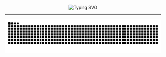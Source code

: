 <p align="center">
  <img src="https://readme-typing-svg.herokuapp.com?font=Fira+Code&size=24&pause=1000&color=D5CAFF&center=true&vCenter=true&width=435&lines=Hi,+I'm+Shao-Ren!;Welcome+to+my+GitHub!" alt="Typing SVG" />
</p>


---
<!--
**PinYenChen/PinYenChen** is a ✨ _special_ ✨ repository because its `README.md` (this file) appears on your GitHub profile.

Here are some ideas to get you started:

- 🔭 I’m currently working on ...
- 🌱 I’m currently learning ...
- 👯 I’m looking to collaborate on ...
- 🤔 I’m looking for help with ...
- 💬 Ask me about ...
- 📫 How to reach me: ...
- 😄 Pronouns: ...
- ⚡ Fun fact: ...
-->
![Snake animation](https://raw.githubusercontent.com/2226gjg/2226gjg/output/github-contribution-grid-snake.svg)

